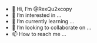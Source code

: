 - 👋 Hi, I’m @RexQu2xcopy
- 👀 I’m interested in ...
- 🌱 I’m currently learning ...
- 💞️ I’m looking to collaborate on ...
- 📫 How to reach me ...

<!---
RexQu2xcopy/RexQu2xcopy is a ✨ special ✨ repository because its `README.md` (this file) appears on your GitHub profile.
You can click the Preview link to take a look at your changes.
--->
